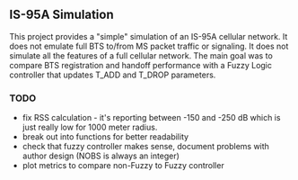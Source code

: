 ## IS-95A Simulation ##

This project provides a "simple" simulation of an IS-95A cellular network. It does not emulate full BTS to/from MS packet traffic or signaling. It does not simulate all the features of a full cellular network. The main goal was to compare BTS registration and handoff performance with a Fuzzy Logic controller that updates T_ADD and T_DROP parameters.


### TODO ###

 * fix RSS calculation - it's reporting between -150 and -250 dB which is just really low for 1000 meter radius.
 * break out into functions for better readability
 * check that fuzzy controller makes sense, document problems with author design (NOBS is always an integer)
 * plot metrics to compare non-Fuzzy to Fuzzy controller
